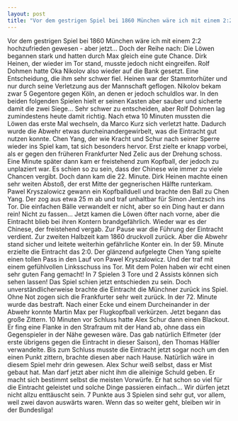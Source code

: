 ```yaml
---
layout: post
title: "Vor dem gestrigen Spiel bei 1860 München wäre ich mit einem 2:2 hochzufrieden gewesen - aber jetzt..."
---
```


Vor dem gestrigen Spiel bei 1860 München wäre ich mit einem 2:2 hochzufrieden gewesen - aber jetzt... Doch der Reihe nach: Die Löwen begannen stark und hatten durch Max gleich eine gute Chance. Dirk Heinen, der wieder im Tor stand, musste jedoch nicht eingreifen. Rolf Dohmen hatte Oka Nikolov also wieder auf die Bank gesetzt. Eine Entscheidung, die ihm sehr schwer fiel. Heinen war der Stammtorhüter und nur durch seine Verletzung aus der Mannschaft geflogen. Nikolov bekam zwar 5 Gegentore gegen Köln, an denen er jedoch schuldlos war. In den beiden folgenden Spielen hielt er seinen Kasten aber sauber und sicherte damit die zwei Siege... Sehr schwer zu entscheiden, aber Rolf Dohmen lag zumindestens heute damit richtig. Nach etwa 10 Minuten mussten die Löwen das erste Mal wechseln, da Marco Kurz sich verletzt hatte. Dadurch wurde die Abwehr etwas durcheinandergewirbelt, was die Eintracht gut nutzen konnte. Chen Yang, der wie Kracht und Schur nach seiner Sperre wieder ins Spiel kam, tat sich besonders hervor. Erst zielte er knapp vorbei, als er gegen den früheren Frankfurter Ned Zelic aus der Drehung schoss. Eine Minute später dann kam er freistehend zum Kopfball, der jedoch zu unplaziert war. Es schien so zu sein, dass der Chinese wie immer zu viele Chancen vergibt. Doch dann kam die 22. Minute. Dirk Heinen machte einen sehr weiten Abstoß, der erst Mitte der gegnerischen Hälfte runterkam. Pawel Kryszalowicz gewann ein Kopfballduell und brachte den Ball zu Chen Yang. Der zog aus etwa 25 m ab und traf unhaltbar für Simon Jentzsch ins Tor. Die einfachen Bälle verwandelt er nicht, aber so ein Ding haut er dann rein! Nicht zu fassen... Jetzt kamen die Löwen öfter nach vorne, aber die Eintracht blieb bei ihren Kontern brandgefährlich. Wieder war es der Chinese, der freistehend vergab. Zur Pause war die Führung der Eintracht verdient. Zur zweiten Halbzeit kam 1860 druckvoll zurück. Aber die Abwehr stand sicher und leitete weiterhin gefährliche Konter ein. In der 59. Minute erzielte die Eintracht das 2:0. Der glänzend aufgelegte Chen Yang spielte einen tollen Pass in den Lauf von Pawel Kryszalowicz. Und der traf mit einem gefühlvollen Linksschuss ins Tor. Mit dem Polen haben wir echt einen sehr guten Fang gemacht! In 7 Spielen 3 Tore und 2 Assists können sich sehen lassen! Das Spiel schien jetzt entschieden zu sein. Doch unverständlicherweise brachte die Eintracht die Münchner zurück ins Spiel. Ohne Not zogen sich die Frankfurter sehr weit zurück. In der 72. Minute wurde das bestraft. Nach einer Ecke und einem Durcheinander in der Abwehr konnte Martin Max per Flugkopfball verkürzen. Jetzt begann das große Zittern. 10 Minuten vor Schluss hatte Alex Schur dann einen Blackout. Er fing eine Flanke in den Strafraum mit der Hand ab, ohne dass ein Gegenspieler in der Nähe gewesen wäre. Das gab natürlich Elfmeter (der erste übrigens gegen die Eintracht in dieser Saison), den Thomas Häßler verwandelte. Bis zum Schluss musste die Eintracht jetzt sogar noch um den einen Punkt zittern, brachte diesen aber nach Hause. Natürlich wäre in diesem Spiel mehr drin gewesen. Alex Schur weiß selbst, dass er Mist gebaut hat. Man darf jetzt aber nicht ihm die alleinige Schuld geben. Er macht sich bestimmt selbst die meisten Vorwürfe. Er hat schon so viel für die Eintracht geleistet und solche Dinge passieren einfach... Wir dürfen jetzt nicht allzu enttäuscht sein. 7 Punkte aus 3 Spielen sind sehr gut, vor allem, weil zwei davon auswärts waren. Wenn das so weiter geht, bleiben wir in der Bundesliga!
